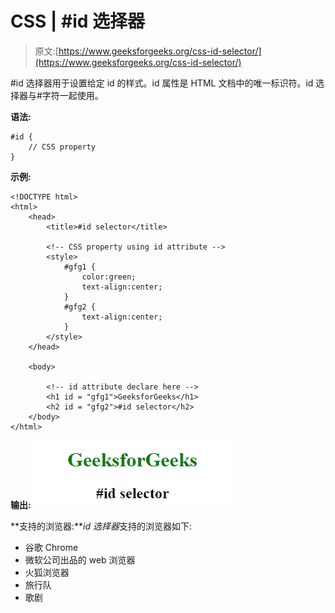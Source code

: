 # CSS | #id 选择器

> 原文:[https://www.geeksforgeeks.org/css-id-selector/](https://www.geeksforgeeks.org/css-id-selector/)

#id 选择器用于设置给定 id 的样式。id 属性是 HTML 文档中的唯一标识符。id 选择器与#字符一起使用。

**语法:**

```
#id {
    // CSS property
}
```

**示例:**

```
<!DOCTYPE html>
<html>
    <head>
        <title>#id selector</title>

        <!-- CSS property using id attribute -->
        <style>
            #gfg1 {
                color:green;
                text-align:center;
            }
            #gfg2 {
                text-align:center;
            }
        </style>
    </head>

    <body>

        <!-- id attribute declare here -->
        <h1 id = "gfg1">GeeksforGeeks</h1>
        <h2 id = "gfg2">#id selector</h2>
    </body>
</html>
```

**输出:**
![](img/0c3058a7d78df26304552f9c48f63ef2.png)

**支持的浏览器:***id 选择器*支持的浏览器如下:

*   谷歌 Chrome
*   微软公司出品的 web 浏览器
*   火狐浏览器
*   旅行队
*   歌剧